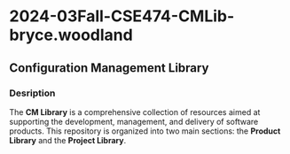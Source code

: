 # 2024-03Fall-CSE474-CMLib-bryce.woodland

## Configuration Management Library

### Desription
The **CM Library** is a comprehensive collection of resources aimed at supporting the development, management, and delivery of software products. This repository is organized into two main sections: the **Product Library** and the **Project Library**.
